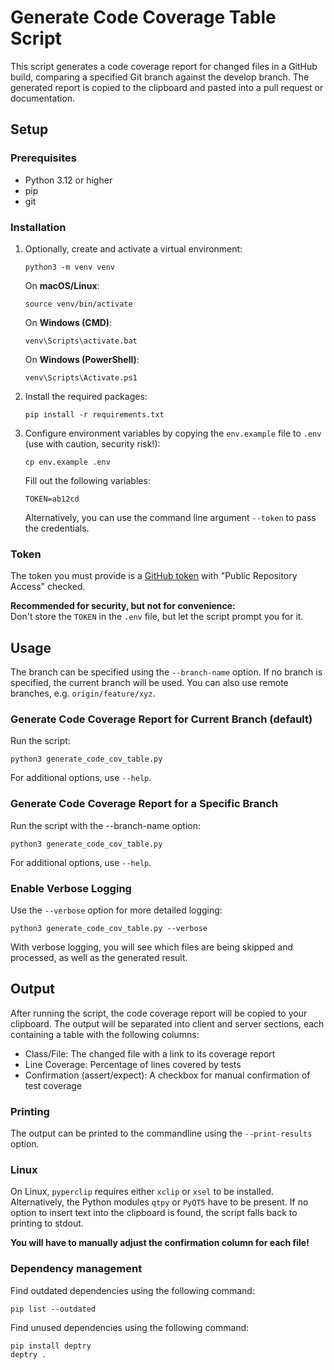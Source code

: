 # Generate Code Coverage Table Script

This script generates a code coverage report for changed files in a GitHub build, comparing a specified Git branch against the develop branch.
The generated report is copied to the clipboard and pasted into a pull request or documentation.

## Setup

### Prerequisites

- Python 3.12 or higher
- pip
- git

### Installation

1. Optionally, create and activate a virtual environment:

   ```shell
   python3 -m venv venv
   ```

   On **macOS/Linux**:

   ```shell
   source venv/bin/activate
   ```

   On **Windows (CMD)**:

   ```shell
   venv\Scripts\activate.bat
   ```

   On **Windows (PowerShell)**:

   ```shell
   venv\Scripts\Activate.ps1
   ```

2. Install the required packages:

   ```shell
   pip install -r requirements.txt
   ```

3. Configure environment variables by copying the `env.example` file to `.env` (use with caution, security risk!):
   ```shell
   cp env.example .env
   ```
   Fill out the following variables:
   ```
   TOKEN=ab12cd
   ```
   Alternatively, you can use the command line argument `--token` to pass the credentials.

### Token

The token you must provide is a [GitHub token](https://github.com/settings/tokens) with "Public Repository Access" checked.

**Recommended for security, but not for convenience:**  
Don't store the `TOKEN` in the `.env` file, but let the script prompt you for it.

## Usage

The branch can be specified using the `--branch-name` option. If no branch is specified, the current branch will be used.
You can also use remote branches, e.g. `origin/feature/xyz`.

### Generate Code Coverage Report for Current Branch (default)

Run the script:

```shell
python3 generate_code_cov_table.py
```

For additional options, use `--help`.

### Generate Code Coverage Report for a Specific Branch

Run the script with the --branch-name option:

```shell
python3 generate_code_cov_table.py
```

For additional options, use `--help`.

### Enable Verbose Logging

Use the `--verbose` option for more detailed logging:

```shell
python3 generate_code_cov_table.py --verbose
```

With verbose logging, you will see which files are being skipped and processed, as well as the generated result.

## Output

After running the script, the code coverage report will be copied to your clipboard.
The output will be separated into client and server sections, each containing a table with the following columns:

- Class/File: The changed file with a link to its coverage report
- Line Coverage: Percentage of lines covered by tests
- Confirmation (assert/expect): A checkbox for manual confirmation of test coverage

### Printing

The output can be printed to the commandline using the `--print-results` option.

### Linux

On Linux, `pyperclip` requires either `xclip` or `xsel` to be installed.
Alternatively, the Python modules `qtpy` or `PyQT5` have to be present.
If no option to insert text into the clipboard is found, the script falls back to printing to stdout.

**You will have to manually adjust the confirmation column for each file!**

### Dependency management

Find outdated dependencies using the following command:

```shell
pip list --outdated
```

Find unused dependencies using the following command:

```shell
pip install deptry
deptry .
```
